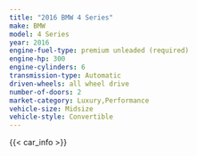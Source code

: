 ```yaml
---
title: "2016 BMW 4 Series"
make: BMW
model: 4 Series
year: 2016
engine-fuel-type: premium unleaded (required)
engine-hp: 300
engine-cylinders: 6
transmission-type: Automatic
driven-wheels: all wheel drive
number-of-doors: 2
market-category: Luxury,Performance
vehicle-size: Midsize
vehicle-style: Convertible
---
```


{{< car_info >}}
